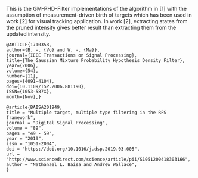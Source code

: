 This is the GM-PHD-Filter implementations of the algorithm in [1] with the assumption of measurement-driven birth of targets which
has been used in work [2] for visual tracking application. In work [2], extracting states from the pruned intensity gives better result than extracting them from the updated intensity.

```
@ARTICLE{1710358, 
author={B. -. {Vo} and W. -. {Ma}}, 
journal={IEEE Transactions on Signal Processing}, 
title={The Gaussian Mixture Probability Hypothesis Density Filter}, 
year={2006}, 
volume={54}, 
number={11}, 
pages={4091-4104}, 
doi={10.1109/TSP.2006.881190}, 
ISSN={1053-587X}, 
month={Nov},}
```

```
@article{BAISA201949,
title = "Multiple target, multiple type filtering in the RFS framework",
journal = "Digital Signal Processing",
volume = "89",
pages = "49 - 59",
year = "2019",
issn = "1051-2004",
doi = "https://doi.org/10.1016/j.dsp.2019.03.005",
url = "http://www.sciencedirect.com/science/article/pii/S1051200418303166",
author = "Nathanael L. Baisa and Andrew Wallace",
}
```
